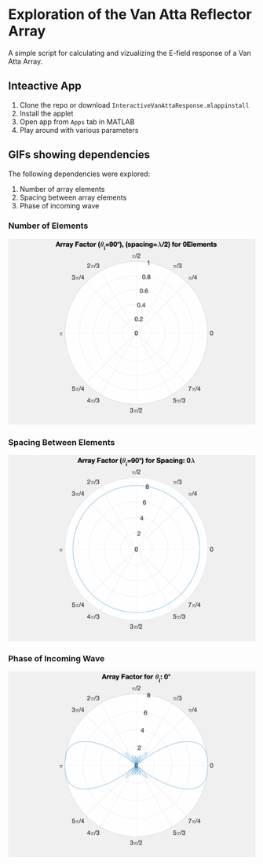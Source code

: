 # Exploration of the Van Atta Reflector Array

A simple script for calculating and vizualizing the E-field response of a Van Atta Array.

## Inteactive App
1. Clone the repo or download `InteractiveVanAttaResponse.mlappinstall`
1. Install the applet
1. Open app from `Apps` tab in MATLAB
1. Play around with various parameters

## GIFs showing dependencies

The following dependencies were explored:
1. Number of array elements 
1. Spacing between array elements
1. Phase of incoming wave

### Number of Elements
![](https://github.com/benherber/thesis-vanataa/blob/main/NumberElementDependence.gif)

### Spacing Between Elements
![](https://github.com/benherber/thesis-vanataa/blob/main/SpacingDependence.gif)

### Phase of Incoming Wave
![](https://github.com/benherber/thesis-vanataa/blob/main/ThetaDependence.gif)
